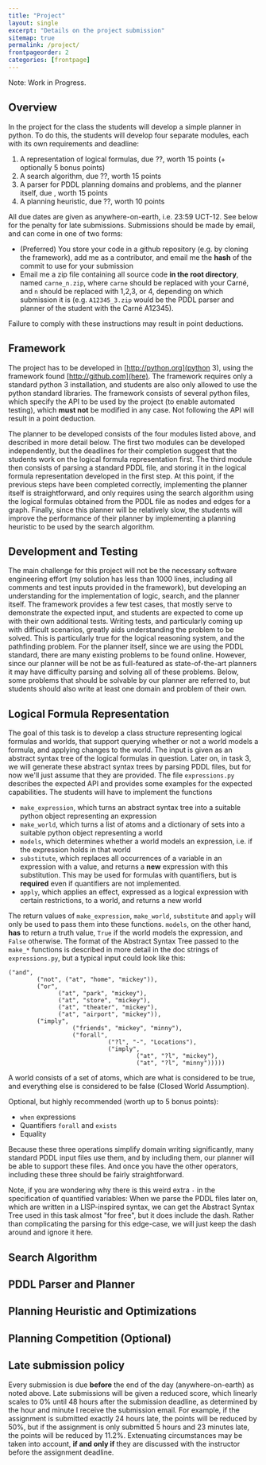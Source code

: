 ```yaml
---
title: "Project"
layout: single
excerpt: "Details on the project submission"
sitemap: true
permalink: /project/
frontpageorder: 2
categories: [frontpage]
---
```


Note: Work in Progress.

Overview
--------

In the project for the class the students will develop a simple planner in python. To do this, the students will develop four separate modules, each with its own requirements and deadline:

 1. A representation of logical formulas, due ??, worth 15 points (+ optionally 5 bonus points)
 2. A search algorithm, due ??, worth 15 points
 3. A parser for PDDL planning domains and problems, and the planner itself, due , worth 15 points
 4. A planning heuristic, due ??, worth 10 points

All due dates are given as anywhere-on-earth, i.e. 23:59 UCT-12. See below for the penalty for late submissions.
Submissions should be made by email, and can come in one of two forms:
  - (Preferred) You store your code in a github repository (e.g. by cloning the framework), add me as a contributor, and email me the **hash** of the commit to use for your submission
  - Email me a zip file containing all source code **in the root directory**, named `carne_n.zip`, where `carne` should be replaced with your Carn&eacute;, and `n` should be replaced with 1,2,3, or 4, depending on which submission it is (e.g. `A12345_3.zip` would be the PDDL parser and planner of the student with the Carn&eacute; A12345).
  
Failure to comply with these instructions may result in point deductions.


Framework
---------

The project has to be developed in [http://python.org](python 3), using the framework found [http://github.com](here). The framework requires only a standard python 3 installation, and students are also only allowed to use the python standard libraries. 
The framework consists of several python files, which specify the API to be used by the project (to enable automated testing), which **must not** be modified in any case. Not following the API will result in a point deduction.

The planner to be developed consists of the four modules listed above, and described in more detail below. The first two modules can be developed independently, but the deadlines for their completion suggest that the students 
work on the logical formula representation first. The third module then consists of parsing a standard PDDL file, and storing it in the logical formula representation developed in the first step. At this point, if the previous 
steps have been completed correctly, implementing the planner itself is straightforward, and only requires using the search algorithm using the logical formulas obtained from the PDDL file as nodes and edges for a graph. 
Finally, since this planner will be relatively slow, the students will improve the performance of their planner by implementing a planning heuristic to be used by the search algorithm.

Development and Testing
-----------------------

The main challenge for this project will not be the necessary software engineering effort (my solution has less than 1000 lines, including all comments and test inputs provided in the framework), but developing an understanding 
for the implementation of logic, search, and the planner itself. The framework provides a few test cases, that mostly serve to demonstrate the expected input, and students are expected to come up with their own additional 
tests. Writing tests, and particularly coming up with difficult scenarios, greatly aids understanding the problem to be solved. This is particularly true for the logical reasoning system, and the pathfinding problem. For 
the planner itself, since we are using the PDDL standard, there are many existing problems to be found online. However, since our planner will be not be as full-featured as state-of-the-art planners it may have difficulty 
parsing and solving all of these problems. Below, some problems that should be solvable by our planner are referred to, but students should also write at least one domain and problem of their own.


Logical Formula Representation
------------------------------

The goal of this task is to develop a class structure representing logical formulas and worlds, that support querying whether or not a world models a formula, and applying changes to the world. The input is given as 
an abstract syntax tree of the logical formulas in question. Later on, in task 3, we will generate these abstract syntax trees by parsing PDDL files, but for now we'll just assume that they are provided. The file 
`expressions.py` describes the expected API and provides some examples for the expected capabilities. The students will have to implement the functions 
   
   - `make_expression`, which turns an abstract syntax tree into a suitable python object representing an expression
   - `make_world`, which turns a list of atoms and a dictionary of sets into a suitable python object representing a world 
   - `models`, which determines whether a world models an expression, i.e. if the expression holds in that world 
   - `substitute`, which replaces all occurrences of a variable in an expression with a value, and returns a **new** expression with this substitution. This may be used for formulas with quantifiers, but is **required** even if quantifiers are not implemented.
   - `apply`, which applies an effect, expressed as a logical expression with certain restrictions, to a world, and returns a new world

The return values of `make_expression`, `make_world`, `substitute` and `apply` will only be used to pass them into these functions. `models`, on the other hand, **has** to return a truth value, `True` if the world models the 
expression, and `False` otherwise. The format of the Abstract Syntax Tree passed to the `make_*` functions is described in more detail in the doc strings of `expressions.py`, but a typical input could look like this:
```
("and", 
        ("not", ("at", "home", "mickey")), 
        ("or", 
              ("at", "park", "mickey"), 
              ("at", "store", "mickey"), 
              ("at", "theater", "mickey"), 
              ("at", "airport", "mickey")), 
        ("imply", 
                  ("friends", "mickey", "minny"), 
                  ("forall", 
                            ("?l", "-", "Locations"),
                            ("imply",
                                    ("at", "?l", "mickey"),
                                    ("at", "?l", "minny")))))
```

A world consists of a set of atoms, which are what is considered to be true, and everything else is considered to be false (Closed World Assumption).


Optional, but highly recommended (worth up to 5 bonus points):

   - `when` expressions 
   - Quantifiers `forall` and `exists`
   - Equality
   
Because these three operations simplify domain writing significantly, many standard PDDL input files use them, and by including them, our planner will be able to support these files. And once you have the other operators,
including these three should be fairly straightforward.

Note, if you are wondering why there is this weird extra `-` in the specification of quantified variables: When we parse the PDDL files later on, which are written in a LISP-inspired syntax, we can get the 
Abstract Syntax Tree used in this task almost "for free", but it does include the dash. Rather than complicating the parsing for this edge-case, we will just keep the dash around and ignore it here.

Search Algorithm
----------------



PDDL Parser and Planner
-----------------------

Planning Heuristic and Optimizations
------------------------------------

Planning Competition (Optional)
-------------------------------
 


Late submission policy
----------------------

Every submission is due **before** the end of the day (anywhere-on-earth) as noted above. Late submissions will be given a reduced score, which linearly scales to 0% until 48 hours after the submission deadline, as determined 
by the hour and minute I receive the submission email. For example, if the assignment is submitted exactly 24 hours late, the points will be reduced by 50%, but if the assignment is only submitted 5 hours and 23 minutes late, 
the points will be reduced by 11.2%. Extenuating circumstances may be taken into account, **if and only if** they are discussed with the instructor before the assignment deadline.
